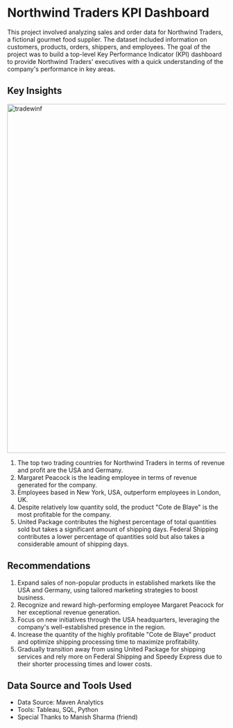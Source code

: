 # Northwind Traders KPI Dashboard

This project involved analyzing sales and order data for Northwind Traders, a fictional gourmet food supplier. The dataset included information on customers, products, orders, shippers, and employees. The goal of the project was to build a top-level Key Performance Indicator (KPI) dashboard to provide Northwind Traders' executives with a quick understanding of the company's performance in key areas.

## Key Insights
<img width="803" alt="tradewinf" src="https://github.com/Shivangsinhs/Analytics_Projects/assets/116307753/2245452a-c02f-4774-9e92-711ac5434222">



1. The top two trading countries for Northwind Traders in terms of revenue and profit are the USA and Germany.
2. Margaret Peacock is the leading employee in terms of revenue generated for the company.
3. Employees based in New York, USA, outperform employees in London, UK.
4. Despite relatively low quantity sold, the product "Cote de Blaye" is the most profitable for the company.
5. United Package contributes the highest percentage of total quantities sold but takes a significant amount of shipping days. Federal Shipping contributes a lower percentage of quantities sold but also takes a considerable amount of shipping days.

## Recommendations

1. Expand sales of non-popular products in established markets like the USA and Germany, using tailored marketing strategies to boost business.
2. Recognize and reward high-performing employee Margaret Peacock for her exceptional revenue generation.
3. Focus on new initiatives through the USA headquarters, leveraging the company's well-established presence in the region.
4. Increase the quantity of the highly profitable "Cote de Blaye" product and optimize shipping processing time to maximize profitability.
5. Gradually transition away from using United Package for shipping services and rely more on Federal Shipping and Speedy Express due to their shorter processing times and lower costs.

## Data Source and Tools Used

- Data Source: Maven Analytics
- Tools: Tableau, SQL, Python
- Special Thanks to Manish Sharma (friend)
